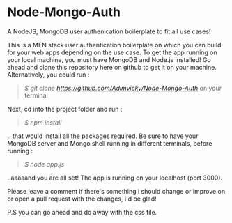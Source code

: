 # Node-Mongo-Auth
A NodeJS, MongoDB  user authenication boilerplate to fit all use cases!

This is a MEN stack user authentication boilerplate on which you can build for your web apps depending on the use case.
To get the app running on your local machine, you must have MongoDB and Node.js installed!
Go ahead and clone this repository here on github to get it on your machine. Alternatively, you could run :

> *$ git clone https://github.com/Adimvicky/Node-Mongo-Auth*  on your terminal

Next, cd into the project folder and run : 

> *$ npm install*

.. that would install all the packages required.
Be sure to have your MongoDB server and Mongo shell running in different terminals, before running :

> *$ node app.js*

..aaaaand you are all set! The app is running on your localhost (port 3000).

Please leave a comment if there's something i should change or improve on or open a pull request with the changes, i'd be glad!

P.S you can go ahead and do away with the css file.
